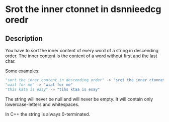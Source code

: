 # Srot the inner ctonnet in dsnnieedcg oredr

## Description

You have to sort the inner content of every word of a string in descending order.
The inner content is the content of a word without first and the last char.

Some examples:

```python
"sort the inner content in descending order" -> "srot the inner ctonnet in dsnnieedcg oredr"
"wait for me" -> "wiat for me"
"this kata is easy" -> "tihs ktaa is esay"
```

The string will never be null and will never be empty.
It will contain only lowercase-letters and whitespaces.

In C++ the string is always 0-terminated.
